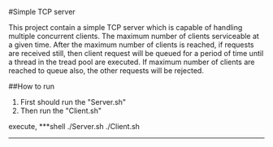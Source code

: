 #Simple TCP server

This project contain a simple TCP server which is capable of handling multiple concurrent clients. The maximum number of clients serviceable at a given time.
After the maximum number of clients is reached, if requests are received still, then client request will be queued for a period of time until a thread in the tread pool are executed.
If maximum number of clients are reached to queue also, the other requests will be rejected.


##How to run

1. First should run the "Server.sh"
2. Then run the "Client.sh"

execute,
***shell
./Server.sh
./Client.sh
***